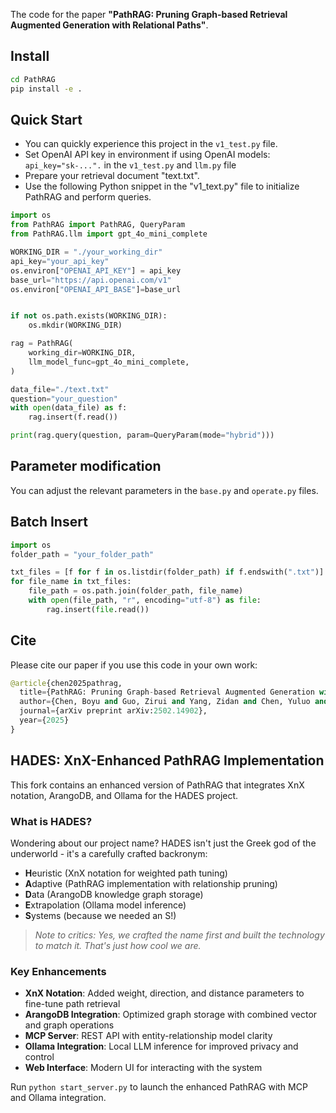 The code for the paper **"PathRAG: Pruning Graph-based Retrieval Augmented Generation with Relational Paths"**.
## Install
```bash
cd PathRAG
pip install -e .
```
## Quick Start
* You can quickly experience this project in the `v1_test.py` file.
* Set OpenAI API key in environment if using OpenAI models: `api_key="sk-...".` in the `v1_test.py` and `llm.py` file
* Prepare your retrieval document "text.txt".
* Use the following Python snippet in the "v1_text.py" file to initialize PathRAG and perform queries.
  
```python
import os
from PathRAG import PathRAG, QueryParam
from PathRAG.llm import gpt_4o_mini_complete

WORKING_DIR = "./your_working_dir"
api_key="your_api_key"
os.environ["OPENAI_API_KEY"] = api_key
base_url="https://api.openai.com/v1"
os.environ["OPENAI_API_BASE"]=base_url


if not os.path.exists(WORKING_DIR):
    os.mkdir(WORKING_DIR)

rag = PathRAG(
    working_dir=WORKING_DIR,
    llm_model_func=gpt_4o_mini_complete,  
)

data_file="./text.txt"
question="your_question"
with open(data_file) as f:
    rag.insert(f.read())

print(rag.query(question, param=QueryParam(mode="hybrid")))
```
## Parameter modification
You can adjust the relevant parameters in the `base.py` and `operate.py` files.

## Batch Insert
```python
import os
folder_path = "your_folder_path"  

txt_files = [f for f in os.listdir(folder_path) if f.endswith(".txt")]
for file_name in txt_files:
    file_path = os.path.join(folder_path, file_name)
    with open(file_path, "r", encoding="utf-8") as file:
        rag.insert(file.read())
```

## Cite
Please cite our paper if you use this code in your own work:
```python
@article{chen2025pathrag,
  title={PathRAG: Pruning Graph-based Retrieval Augmented Generation with Relational Paths},
  author={Chen, Boyu and Guo, Zirui and Yang, Zidan and Chen, Yuluo and Chen, Junze and Liu, Zhenghao and Shi, Chuan and Yang, Cheng},
  journal={arXiv preprint arXiv:2502.14902},
  year={2025}
}
```

## HADES: XnX-Enhanced PathRAG Implementation

This fork contains an enhanced version of PathRAG that integrates XnX notation, ArangoDB, and Ollama for the HADES project.

### What is HADES?

Wondering about our project name? HADES isn't just the Greek god of the underworld - it's a carefully crafted backronym:

- **H**euristic (XnX notation for weighted path tuning)
- **A**daptive (PathRAG implementation with relationship pruning)
- **D**ata (ArangoDB knowledge graph storage)
- **E**xtrapolation (Ollama model inference)
- **S**ystems (because we needed an S!)

> *Note to critics: Yes, we crafted the name first and built the technology to match it. That's just how cool we are.*

### Key Enhancements

- **XnX Notation**: Added weight, direction, and distance parameters to fine-tune path retrieval
- **ArangoDB Integration**: Optimized graph storage with combined vector and graph operations
- **MCP Server**: REST API with entity-relationship model clarity
- **Ollama Integration**: Local LLM inference for improved privacy and control
- **Web Interface**: Modern UI for interacting with the system

Run `python start_server.py` to launch the enhanced PathRAG with MCP and Ollama integration.
